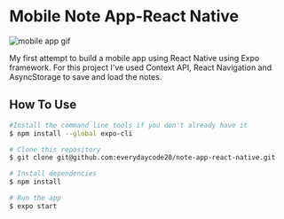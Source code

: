 # Mobile Note App-React Native

![mobile app gif](https://res.cloudinary.com/dzsr3ncf1/image/upload/v1622003910/app_video_bt6xbh.gif)

My first attempt to build a mobile app using React Native using Expo framework. For this project I've used Context API, React Navigation and AsyncStorage to save and load the notes.

## How To Use

```bash
#Install the command line tools if you don't already have it
$ npm install --global expo-cli

# Clone this repository
$ git clone git@github.com:everydaycode20/note-app-react-native.git

# Install dependencies
$ npm install

# Run the app
$ expo start
```
